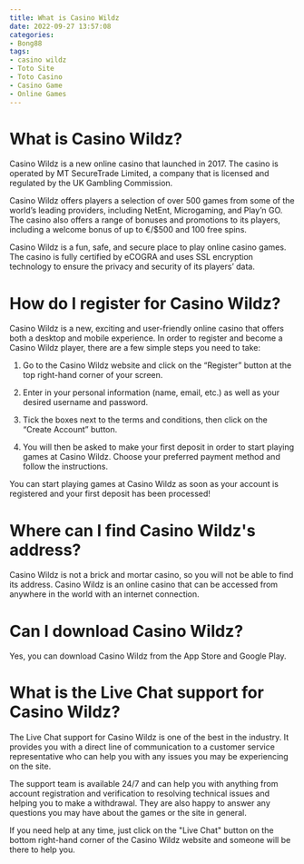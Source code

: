 ```yaml
---
title: What is Casino Wildz
date: 2022-09-27 13:57:08
categories:
- Bong88
tags:
- casino wildz
- Toto Site
- Toto Casino
- Casino Game
- Online Games
---
```



# What is Casino Wildz?

Casino Wildz is a new online casino that launched in 2017. The casino is operated by MT SecureTrade Limited, a company that is licensed and regulated by the UK Gambling Commission.

Casino Wildz offers players a selection of over 500 games from some of the world’s leading providers, including NetEnt, Microgaming, and Play’n GO. The casino also offers a range of bonuses and promotions to its players, including a welcome bonus of up to €/$500 and 100 free spins.

Casino Wildz is a fun, safe, and secure place to play online casino games. The casino is fully certified by eCOGRA and uses SSL encryption technology to ensure the privacy and security of its players’ data.

# How do I register for Casino Wildz?

Casino Wildz is a new, exciting and user-friendly online casino that offers both a desktop and mobile experience. In order to register and become a Casino Wildz player, there are a few simple steps you need to take:

1. Go to the Casino Wildz website and click on the “Register” button at the top right-hand corner of your screen.

2. Enter in your personal information (name, email, etc.) as well as your desired username and password.

3. Tick the boxes next to the terms and conditions, then click on the “Create Account” button.

4. You will then be asked to make your first deposit in order to start playing games at Casino Wildz. Choose your preferred payment method and follow the instructions.

You can start playing games at Casino Wildz as soon as your account is registered and your first deposit has been processed!

# Where can I find Casino Wildz's address?

Casino Wildz is not a brick and mortar casino, so you will not be able to find its address. Casino Wildz is an online casino that can be accessed from anywhere in the world with an internet connection.

# Can I download Casino Wildz?

Yes, you can download Casino Wildz from the App Store and Google Play.

# What is the Live Chat support for Casino Wildz?

The Live Chat support for Casino Wildz is one of the best in the industry. It provides you with a direct line of communication to a customer service representative who can help you with any issues you may be experiencing on the site.

The support team is available 24/7 and can help you with anything from account registration and verification to resolving technical issues and helping you to make a withdrawal. They are also happy to answer any questions you may have about the games or the site in general.

If you need help at any time, just click on the "Live Chat" button on the bottom right-hand corner of the Casino Wildz website and someone will be there to help you.